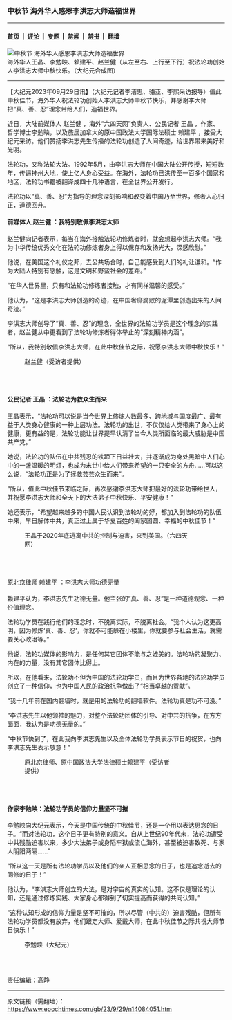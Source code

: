 ### 中秋节 海外华人感恩李洪志大师造福世界

---

#### [首页](../../../..?n14084051) &nbsp;|&nbsp; [评论](../../../../../epoch-comment?n14084051) &nbsp;|&nbsp; [专题](../../../../../epoch-special?n14084051) &nbsp;|&nbsp; [禁闻](../../../../../epoch-news?n14084051) &nbsp;|&nbsp; [禁书](../../../../../books?n14084051) &nbsp;|&nbsp; [翻墙](https://github.com/gfw-breaker/nogfw/blob/master/README.md?n14084051)


<div><img alt="中秋节 海外华人感恩李洪志大师造福世界" class="attachment-djy_600_400 size-djy_600_400 wp-post-image" src="https://i.epochtimes.com/assets/uploads/2023/09/id14084372-2201f57e50307d43f0dddd6edc62f924-600x400.jpg"/>
<div class="caption">
 海外华人王晶、李勉眏、赖建平、赵兰健（从左至右、上行至下行）祝法轮功创始人李洪志大师中秋快乐。（大纪元合成图）
</div></div><hr/><div class="post_content" id="artbody" itemprop="articleBody">
 <!-- article content begin -->
 <p>
  【大纪元2023年09月29日讯】（大纪元记者李洁思、骆亚、李熙采访报导）值此中秋佳节，海外华人祝法轮功创始人李洪志大师中秋节快乐，并感谢李大师把“真、善、忍”理念带给人们，造福世界。
 </p>
 <p>
  近日，大陆前媒体人
  <ok href="https://www.epochtimes.com/gb/tag/%E8%B5%B5%E5%85%B0%E5%81%A5.html">
   赵兰健
  </ok>
  ，海外“六四天网”负责人、公民记者
  <ok href="https://www.epochtimes.com/gb/tag/%E7%8E%8B%E6%99%B6.html">
   王晶
  </ok>
  ，作家、哲学博士李勉眏，以及旅居加拿大的原中国政法大学国际法硕士
  <ok href="https://www.epochtimes.com/gb/tag/%E8%B5%96%E5%BB%BA%E5%B9%B3.html">
   赖建平
  </ok>
  ，接受大纪元采访。他们赞扬李洪志先生传播的法轮功创造了人间奇迹，给世界带来美好和光明。
 </p>
 <p>
  法轮功，又称法轮大法。1992年5月，由李洪志大师在中国大陆公开传授，短短数年，传遍神州大地，使上亿人身心受益。在海外，法轮功已洪传至一百多个国家和地区，法轮功书籍被翻译成四十几种语言，在全世界公开发行。
 </p>
 <p>
  法轮功以“真、善、忍”为指导的理念深刻影响和改变着中国乃至世界，修者人心归正，道德回升。
 </p>
 <h4>
  前媒体人
  <ok href="https://www.epochtimes.com/gb/tag/%E8%B5%B5%E5%85%B0%E5%81%A5.html">
   赵兰健
  </ok>
  ：我特别敬佩李洪志大师
 </h4>
 <p>
  赵兰健向记者表示，每当在海外接触法轮功修炼者时，就会想起李洪志大师。“我为中华传统优秀文化在法轮功修炼者身上得以保存和发扬光大，深感欣慰。”
 </p>
 <p>
  他说，在美国这个礼仪之邦，去公共场合时，自己能感受到人们的礼让谦和。“作为大陆人特别有感触，这是文明和野蛮社会的差距。”
 </p>
 <p>
  “在华人世界里，只有和法轮功修炼者接触，才有同样温馨的感受。”
 </p>
 <p>
  他认为，“这是李洪志大师创造的奇迹，在中国奢靡腐败的泥潭里创造出来的人间奇迹。”
 </p>
 <p>
  李洪志大师创导了“真、善、忍”的理念，全世界的法轮功学员是这个理念的实践者，赵兰健从中更看到了法轮功修炼者得体举止的“深刻精神内涵”。
 </p>
 <p>
  “所以，我特别敬佩李洪志大师，在此中秋佳节之际，祝愿李洪志大师中秋快乐！”
 </p>
 <figure aria-describedby="caption-attachment-14083699" class="wp-caption aligncenter" id="attachment_14083699" style="width: 348px">
  <ok href=" https://i.epochtimes.com/assets/uploads/2023/09/id14083699-acdafc442fc5bff04c24839c75364eb2-600x451.jpg" rel="noreferrer noopener" target="_blank">
   <img alt="" class="wp-image-14083699" src="https://i.epochtimes.com/assets/uploads/2023/09/id14083699-acdafc442fc5bff04c24839c75364eb2-600x451.jpg"/>
  </ok>
  <br/><figcaption class="wp-caption-text" id="caption-attachment-14083699">
   赵兰健（受访者提供）
  </figcaption><br/>
 </figure><br/>
 <h4>
  公民记者
  <ok href="https://www.epochtimes.com/gb/tag/%E7%8E%8B%E6%99%B6.html">
   王晶
  </ok>
  ：法轮功为救众生而来
 </h4>
 <p>
  王晶表示，“法轮功可以说是当今世界上修炼人数最多、跨地域与国度最广、最有益于人类身心健康的一种上层功法。法轮功的出世，不仅仅给人类带来了身心上的健康，更有益的是，法轮功能让世界提早认清了当今人类所面临的最大威胁是中国共产党。”
 </p>
 <p>
  她说，法轮功的队伍在中共残忍的铁蹄下日益壮大，并逐渐成为身处黑暗中人们心中的一盏温暖的明灯，也成为末世中给人们带来希望的一只安全的方舟……可以这么说，“法轮功正是为了拯救芸芸众生而来”。
 </p>
 <p>
  “所以，值此中秋佳节来临之际，再次感谢李洪志大师把最好的法轮功带给世人，并祝愿李洪志大师和全天下的大法弟子中秋快乐、平安健康！”
 </p>
 <p>
  她还表示，“希望越来越多的中国人民认识到法轮功的好，都加入到法轮功的队伍中来，早日解体中共，真正过上属于华夏百姓的阖家团圆、幸福的中秋佳节！”
 </p>
 <figure aria-describedby="caption-attachment-14083703" class="wp-caption aligncenter" id="attachment_14083703" style="width: 388px">
  <ok href=" https://i.epochtimes.com/assets/uploads/2023/09/id14083703-21-2-12-4-1613149814732-600x337.jpeg" rel="noreferrer noopener" target="_blank">
   <img alt="" class="wp-image-14083703" src="https://i.epochtimes.com/assets/uploads/2023/09/id14083703-21-2-12-4-1613149814732-600x337.jpeg"/>
  </ok>
  <br/><figcaption class="wp-caption-text" id="caption-attachment-14083703">
   王晶于2020年底逃离中共的控制与迫害，来到美国。（六四天网）
  </figcaption><br/>
 </figure><br/>
 <h4 style="font-weight: 400;">
  原北京律师
  <ok href="https://www.epochtimes.com/gb/tag/%E8%B5%96%E5%BB%BA%E5%B9%B3.html">
   赖建平
  </ok>
  ：李洪志大师功德无量
 </h4>
 <p style="font-weight: 400;">
  赖建平认为，李洪志先生功德无量。他主张的“真、善、忍”是一种道德观念、一种价值理念。
 </p>
 <p style="font-weight: 400;">
  法轮功学员在践行他们的理念时，不脱离实际，不脱离社会。“我个人认为这更高明，因为修炼‘真、善、忍’，你就不可能躲在小楼里，你就要参与社会生活，就需要关心政治等。”
 </p>
 <p style="font-weight: 400;">
  他说，法轮功媒体的影响力，是任何其它团体不能与之媲美的。法轮功的凝聚力、内在的力量，没有其它团体比得上。
 </p>
 <p style="font-weight: 400;">
  所以，在他看来，法轮功不但为中国的法轮功学员，而且为世界各地的法轮功学员创立了一种信仰，也为中国人民的政治抗争做出了“相当卓越的贡献”。
 </p>
 <p style="font-weight: 400;">
  “我十几年前在国内翻墙时，就是用的法轮功的翻墙软件。法轮功真是功不可没。”
 </p>
 <p style="font-weight: 400;">
  “李洪志先生以他领袖的魅力，对整个法轮功团体的引导、对中共的抗争，在方方面面，我认为是功德无量的。”
 </p>
 <p style="font-weight: 400;">
  “中秋节快到了，在此我向李洪志先生以及全体法轮功学员表示节日的祝贺，也向李洪志先生表示敬意！”
 </p>
 <figure aria-describedby="caption-attachment-12802832" class="wp-caption aligncenter" id="attachment_12802832" style="width: 346px">
  <ok href=" https://i.epochtimes.com/assets/uploads/2021/03/A1-4.jpg" rel="noreferrer noopener" target="_blank">
   <img alt="" class="wp-image-12802832" src="https://i.epochtimes.com/assets/uploads/2021/03/A1-4.jpg"/>
  </ok>
  <br/><figcaption class="wp-caption-text" id="caption-attachment-12802832">
   原北京律师、原中国政法大学法律硕士赖建平（受访者提供）
  </figcaption><br/>
 </figure><br/>
 <h4>
  作家李勉眏：法轮功学员的信仰力量坚不可摧
 </h4>
 <p>
  李勉眏向大纪元表示，今天是中国传统的中秋佳节，还是一个用以表达思念的日子。“而对法轮功，这个日子更有特别的意义。自从上世纪90年代未，法轮功遭受中共残酷迫害以来，多少大法弟子或身䧟牢狱或流亡海外，甚至被迫害致死、与家人阴阳两隔……”
 </p>
 <p>
  “所以这一天是所有法轮功学员以及他们的亲人互相思念的日子，也是追念逝去的同修的日子！”
 </p>
 <p>
  他认为，“李洪志大师创立的大法，是对宇宙的真实的认知。这不仅是理论的认知，还是通过修炼实践、大家身心都得到了切实提高而获得的共同认知。”
 </p>
 <p>
  “这种认知形成的信仰力量是坚不可摧的，所以尽管（中共的）迫害残酷，但所有法轮功学员都没有放弃，他们跟定大师、爱戴大师，在此中秋佳节之际共祝大师节日快乐！”
 </p>
 <figure aria-describedby="caption-attachment-14084322" class="wp-caption aligncenter" id="attachment_14084322" style="width: 295px">
  <ok href=" https://i.epochtimes.com/assets/uploads/2023/09/id14084322-4f3b3ebd2b043568c8bb073d7d1ec237-600x560.jpg" rel="noreferrer noopener" target="_blank">
   <img alt="" class="wp-image-14084322" src="https://i.epochtimes.com/assets/uploads/2023/09/id14084322-4f3b3ebd2b043568c8bb073d7d1ec237-600x560.jpg"/>
  </ok>
  <br/><figcaption class="wp-caption-text" id="caption-attachment-14084322">
   李勉眏（大纪元）
  </figcaption><br/>
 </figure><br/>
 <p>
  责任编辑：高静
 </p>
 <!-- article content end -->
 <div id="below_article_ad">
 </div>
</div>


---

原文链接（需翻墙）：https://www.epochtimes.com/gb/23/9/29/n14084051.htm